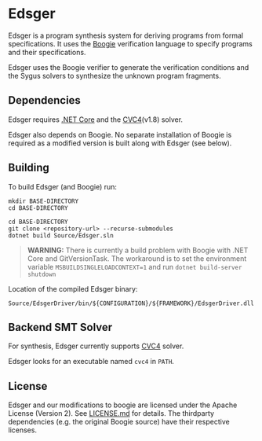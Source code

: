 # Edsger

Edsger is a program synthesis system for deriving programs from formal specifications. 
It uses the [Boogie](https://github.com/boogie-org/boogie) verification language to specify programs and their specifications.  

Edsger uses the Boogie verifier to generate the verification conditions and 
the Sygus solvers to synthesize the unknown program fragments.  


## Dependencies
Edsger requires [.NET Core](https://dotnet.microsoft.com/) and the [CVC4](https://cvc4.github.io/)(v1.8) solver.

Edsger also depends on Boogie. No separate installation of Boogie is required 
as a modified version is built along with Edsger (see below).

## Building

To build Edsger (and Boogie) run:

```
mkdir BASE-DIRECTORY
cd BASE-DIRECTORY
```

```
cd BASE-DIRECTORY
git clone <repository-url> --recurse-submodules
dotnet build Source/Edsger.sln
```

> **WARNING:** There is currently a build problem with Boogie with .NET Core and GitVersionTask.
The workaround is to set the environment variable `MSBUILDSINGLELOADCONTEXT=1` and run `dotnet build-server shutdown`


Location of the compiled Edsger binary:

`Source/EdsgerDriver/bin/${CONFIGURATION}/${FRAMEWORK}/EdsgerDriver.dll`

## Backend SMT Solver

For synthesis, Edsger currently supports [CVC4](https://cvc4.github.io/) solver. 

<!-- Call Edsger with `/proverOpt:SOLVER=CVC4`. -->

Edsger looks for an executable named `cvc4` in `PATH`. 
<!-- You can explicitly specify the
solver name as `/proverOpt:PROVER_NAME=<exeName>` and solver path as `/ProverOpt:PROVER_PATH=<path>`. -->


## License

Edsger and our modifications to boogie are licensed under the Apache License (Version 2). See [LICENSE.md](LICENSE.md) for details.
The thirdparty dependencies (e.g. the original Boogie source) have their respective licenses.

